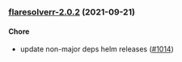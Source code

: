 
<a name="flaresolverr-2.0.2"></a>
### [flaresolverr-2.0.2](https://github.com/truecharts/apps/compare/flaresolverr-2.0.1...flaresolverr-2.0.2) (2021-09-21)

#### Chore

* update non-major deps helm releases ([#1014](https://github.com/truecharts/apps/issues/1014))

